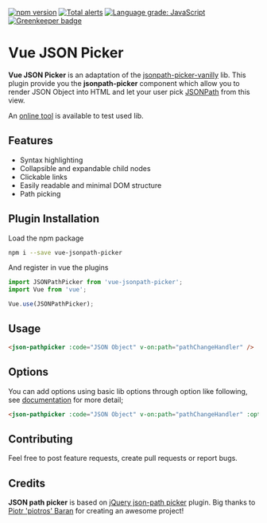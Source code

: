 [![npm version](https://badge.fury.io/js/vue-jsonpath-picker.svg)](https://badge.fury.io/js/vue-jsonpath-picker) [![Total alerts](https://img.shields.io/lgtm/alerts/g/ryshu/vue-jsonpath-picker.svg?logo=lgtm&logoWidth=18)](https://lgtm.com/projects/g/ryshu/vue-jsonpath-picker/alerts/) [![Language grade: JavaScript](https://img.shields.io/lgtm/grade/javascript/g/ryshu/vue-jsonpath-picker.svg?logo=lgtm&logoWidth=18)](https://lgtm.com/projects/g/ryshu/vue-jsonpath-picker/context:javascript) [![Greenkeeper badge](https://badges.greenkeeper.io/ryshu/vue-jsonpath-picker.svg)](https://greenkeeper.io/)

# Vue JSON Picker

**Vue JSON Picker** is an adaptation of the [jsonpath-picker-vanilly](https://github.com/ryshu/jsonpath-picker) lib.
This plugin provide you the **jsonpath-picker** component which allow you to render JSON Object into HTML and let your user pick [JSONPath](http://goessner.net/articles/JsonPath/) from this view.

An [online tool](https://ryshu.github.io/jsonpath-picker/) is available to test used lib.

## Features

- Syntax highlighting
- Collapsible and expandable child nodes
- Clickable links
- Easily readable and minimal DOM structure
- Path picking

## Plugin Installation

Load the npm package

```sh
npm i --save vue-jsonpath-picker
```

And register in vue the plugins

``` javascript
import JSONPathPicker from 'vue-jsonpath-picker';
import Vue from 'vue';

Vue.use(JSONPathPicker);
```

## Usage

``` html
<json-pathpicker :code="JSON Object" v-on:path="pathChangeHandler" />
```

## Options

You can add options using basic lib options through option like following, see [documentation](https://github.com/ryshu/jsonpath-picker) for more detail;

``` html
<json-pathpicker :code="JSON Object" v-on:path="pathChangeHandler" :opts="{ picker: false }" />
```

## Contributing

Feel free to post feature requests, create pull requests or report bugs.

## Credits

**JSON path picker** is based on [jQuery json-path picker](https://github.com/piotros/json-path-picker) plugin.
Big thanks to [Piotr 'piotros' Baran](https://github.com/piotros) for creating an awesome project!
